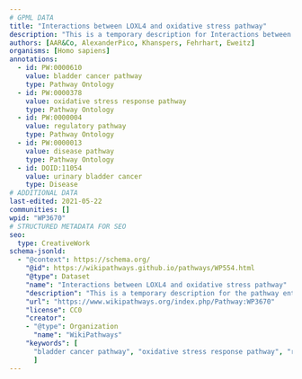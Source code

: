 ```yaml
---
# GPML DATA
title: "Interactions between LOXL4 and oxidative stress pathway"
description: "This is a temporary description for Interactions between LOXL4 and oxidative stress pathway"
authors: [AAR&Co, AlexanderPico, Khanspers, Fehrhart, Eweitz]
organisms: [Homo sapiens]
annotations:
  - id: PW:0000610
    value: bladder cancer pathway
    type: Pathway Ontology
  - id: PW:0000378
    value: oxidative stress response pathway
    type: Pathway Ontology
  - id: PW:0000004
    value: regulatory pathway
    type: Pathway Ontology
  - id: PW:0000013
    value: disease pathway
    type: Pathway Ontology
  - id: DOID:11054
    value: urinary bladder cancer
    type: Disease
# ADDITIONAL DATA
last-edited: 2021-05-22
communities: []
wpid: "WP3670"
# STRUCTURED METADATA FOR SEO
seo:
  type: CreativeWork
schema-jsonld:
  - "@context": https://schema.org/
    "@id": https://wikipathways.github.io/pathways/WP554.html
    "@type": Dataset
    "name": "Interactions between LOXL4 and oxidative stress pathway"
    "description": "This is a temporary description for the pathway entitled: Interactions between LOXL4 and oxidative stress pathway"
    "url": "https://www.wikipathways.org/index.php/Pathway:WP3670"
    "license": CC0
    "creator":
    - "@type": Organization
      "name": "WikiPathways"
    "keywords": [
      "bladder cancer pathway", "oxidative stress response pathway", "regulatory pathway", "disease pathway", "urinary bladder cancer",
      ]
---
```

